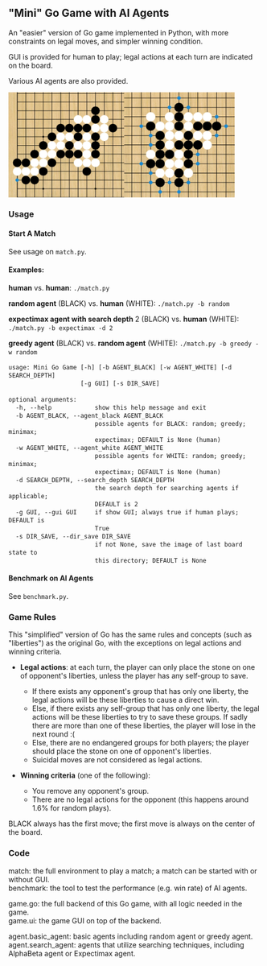 ## "Mini" Go Game with AI Agents

An "easier" version of Go game implemented in Python, with more constraints on legal moves, and simpler winning condition.

GUI is provided for human to play; legal actions at each turn are indicated on the board.

Various AI agents are also provided.

<img src="img/Board.jpg" alt="Board" width="450" align="middle"/>

### Usage

#### Start A Match

See usage on `match.py`.

#### Examples:

**human** vs. **human**: `./match.py`

**random agent** (BLACK) vs. **human** (WHITE): `./match.py -b random`

**expectimax agent with search depth** 2 (BLACK) vs. **human** (WHITE): `./match.py -b expectimax -d 2`

**greedy agent** (BLACK) vs. **random agent** (WHITE): `./match.py -b greedy -w random`


```angular2html
usage: Mini Go Game [-h] [-b AGENT_BLACK] [-w AGENT_WHITE] [-d SEARCH_DEPTH]
                    [-g GUI] [-s DIR_SAVE]

optional arguments:
  -h, --help            show this help message and exit
  -b AGENT_BLACK, --agent_black AGENT_BLACK
                        possible agents for BLACK: random; greedy; minimax;
                        expectimax; DEFAULT is None (human)
  -w AGENT_WHITE, --agent_white AGENT_WHITE
                        possible agents for WHITE: random; greedy; minimax;
                        expectimax; DEFAULT is None (human)
  -d SEARCH_DEPTH, --search_depth SEARCH_DEPTH
                        the search depth for searching agents if applicable;
                        DEFAULT is 2
  -g GUI, --gui GUI     if show GUI; always true if human plays; DEFAULT is
                        True
  -s DIR_SAVE, --dir_save DIR_SAVE
                        if not None, save the image of last board state to
                        this directory; DEFAULT is None
```

#### Benchmark on AI Agents

See `benchmark.py`.

### Game Rules

This "simplified" version of Go has the same rules and concepts (such as "liberties") as the original Go, with the exceptions on legal actions and winning criteria.

* **Legal actions**: at each turn, the player can only place the stone on one of opponent's liberties, unless the player has any self-group to save.
    * If there exists any opponent's group that has only one liberty, the legal actions will be these liberties to cause a direct win.
    * Else, if there exists any self-group that has only one liberty, the legal actions will be these liberties to try to save these groups. If sadly there are more than one of these liberties, the player will lose in the next round :(
    * Else, there are no endangered groups for both players; the player should place the stone on one of opponent's liberties.
    * Suicidal moves are not considered as legal actions.

* **Winning criteria** (one of the following):
    * You remove any opponent's group.
    * There are no legal actions for the opponent (this happens around 1.6% for random plays).

BLACK always has the first move; the first move is always on the center of the board.

### Code

match: the full environment to play a match; a match can be started with or without GUI.  
benchmark: the tool to test the performance (e.g. win rate) of AI agents.

game.go: the full backend of this Go game, with all logic needed in the game.  
game.ui: the game GUI on top of the backend.

agent.basic_agent: basic agents including random agent or greedy agent.  
agent.search_agent: agents that utilize searching techniques, including AlphaBeta agent or Expectimax agent.

